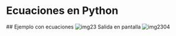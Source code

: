 ﻿# Ecuaciones en Python
#﻿# Ejemplo con ecuaciones
![img23](https://github.com/CarlosAG23/Ecuacionespython1/assets/67843396/db91e7fb-2559-4f69-8d45-d1d0a6ea9d5d)
﻿Salida en pantalla
![img2304](https://github.com/CarlosAG23/Ecuacionespython1/assets/67843396/861bdc38-0540-438e-979a-6723047f856b)
